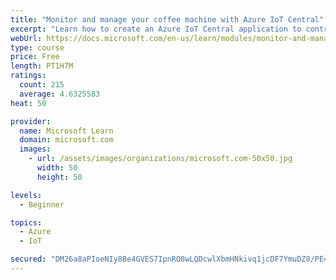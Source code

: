 ```yaml
---
title: "Monitor and manage your coffee machine with Azure IoT Central"
excerpt: "Learn how to create an Azure IoT Central application to control Internet of Things devices that communicate through unique connection strings."
webUrl: https://docs.microsoft.com/en-us/learn/modules/monitor-and-manage-device-with-iot-central/
type: course
price: Free
length: PT1H7M
ratings:
  count: 215
  average: 4.6325583
heat: 50

provider:
  name: Microsoft Learn
  domain: microsoft.com
  images:
    - url: /assets/images/organizations/microsoft.com-50x50.jpg
      width: 50
      height: 50

levels:
  - Beginner

topics:
  - Azure
  - IoT

secured: "DM26a8aPIoeNIy8Be4GVES7IpnRO8wLQDcwlXbmHNkivq1jcDF7YmuDZ8/PE4WTcP/R7aYGJhuTlM22wqqX4gNXJpmq6OsHaD0oRA07UX+95II6ghpjc8fRvUCYDoncFQduV2E/BO08Lk8dvna8LeJolk53kljg1L50JbWsrr8vUDeXQzbgFtaNAk8l5q942cg3W6HPQVUm3P7NGUWCfxEqSUlbiNATq20KoIe/8ri3YKweqYRF18KoDtR3Rm3UoXXvUkaETa9eIjGOlcB9uQZB8tPtCrwz8YuD43dHlnf8yJHlZKSa1pdN/SeX5lxf33Li8dZijTi39pHNf54O1wMDr63P4YpC5bOOs+LpG7dmLPRJskXK3DazP8rdfy7r+37Q/34SgYmJNA00CWg8WgJG/dJNQaRWMtCsqAr/BoZY=;4FABe1NfmB2ELRNyyROI6A=="
---
```



